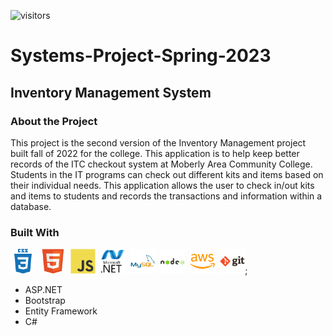 ![visitors](https://visitor-badge.glitch.me/badge?page_id=page.id)

# Systems-Project-Spring-2023


## Inventory Management System


### About the Project
This project is the second version of the Inventory Management project built fall of 2022 for the college.  This application is to help keep better records of the ITC checkout system at Moberly Area Community College.  Students in the IT programs can check out different kits and items based on their individual needs.  This application allows the user to check in/out kits and items to students and records the transactions and information within a database.




### Built With

<div>
  
  <img src="https://github.com/devicons/devicon/blob/master/icons/css3/css3-plain-wordmark.svg"  title="CSS3" alt="CSS" width="40" height="40"/>&nbsp;
  <img src="https://github.com/devicons/devicon/blob/master/icons/html5/html5-original.svg" title="HTML5" alt="HTML" width="40" height="40"/>&nbsp;
  <img src="https://github.com/devicons/devicon/blob/master/icons/javascript/javascript-original.svg" title="JavaScript" alt="JavaScript" width="40" height="40"/>&nbsp;
  <img src="https://github.com/devicons/devicon/blob/master/icons/dot-net/dot-net-original-wordmark.svg" title="ASPNET"  alt="ASPNET" width="40" height="40"/>&nbsp;
  <img src="https://github.com/devicons/devicon/blob/master/icons/mysql/mysql-original-wordmark.svg" title="MySQL"  alt="MySQL" width="40" height="40"/>&nbsp;
  <img src="https://github.com/devicons/devicon/blob/master/icons/nodejs/nodejs-original-wordmark.svg" title="NodeJS" alt="NodeJS" width="40" height="40"/>&nbsp;
  <img src="https://github.com/devicons/devicon/blob/master/icons/amazonwebservices/amazonwebservices-plain-wordmark.svg" title="AWS" alt="AWS" width="40" height="40"/>&nbsp;
  <img src="https://github.com/devicons/devicon/blob/master/icons/git/git-original-wordmark.svg" title="Git" alt="Git" width="40" height="40"/>;
</div>

* ASP.NET
* Bootstrap
* Entity Framework
* C#
